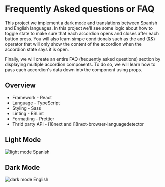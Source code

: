# Frequently Asked questions or FAQ
This project we implement a dark mode and translations between Spanish and English languages. In this project we'll see some logic about how to toggle state to make sure that each accordion opens and closes after each button press. You will also learn simple conditionals such as the and (&&) operator that will only show the content of the accordion when the accordion state says it is open.

Finally, we will create an entire FAQ (frequently asked questions) section by displaying multiple accordion components. To do so, we will learn how to pass each accordion's data down into the component using props.

## Overview

- Framework - React
- Language - TypeScript
- Styling - Sass
- Linting - ESLint
- Formatting - Prettier
- Thrid party API - i18next and i18next-browser-languagedetector

## Light Mode
![light mode Spanish](https://user-images.githubusercontent.com/45718089/221303255-0abd496a-da6f-4b5d-87e0-9458ba063a3e.jpg)
## Dark Mode
![dark mode English](https://user-images.githubusercontent.com/45718089/221303263-5ab96957-272e-4aa4-807b-ea47be164cce.jpg)

